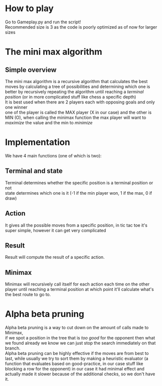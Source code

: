 # How to play
Go to Gameplay.py and run the script! <br>
Recommended size is 3 as the code is poorly optimized as of now for larger sizes
# The mini max algorithm
## Simple overview
The mini max algorithm is a recursive algorithm that calculates the best moves by calculating a tree of possibilities and determining which one is better by recursively repeating the algorithm until reaching a *terminal position* (or in more complicated stuff like chess a specific depth)
<br> It is best used when there are 2 players each with opposing goals and only one winner <br>
one of the player is called the MAX player (X in our case) and the other is MIN (O), when calling the minimax function the max player will want to *maximize* the value and the min to *minimize*
# Implementation
We have 4 main functions (one of which is two):
## Terminal and state
Terminal determines whether the specific position is a terminal position or not <br>
state determines which one is it (-1 if the min player won, 1 if the max, 0 if draw)
## Action
It gives all the possible moves from a specific position, in tic tac toe it's super simple, however it can get very complicated
## Result
Result will compute the result of a specific action.
## Minimax
Minimax will recursively call itself for each action each time on the other player until reaching a terminal position at which point it'll calculate what's the best route to go to.

# Alpha beta pruning
Alpha beta pruning is a way to cut down on the amount of calls made to Minimax, <br>
if we spot a position in the tree that is *too good* for the opponent then what we found already we know we can just stop the search immediately on that branch. <br>
Alpha beta pruning can be highly effective if the moves are from best to last, while usually we try to sort them by making a heuristic evaluator (a function that evaluates based on good-practice, in our case stuff like blocking a row for the opponent) in our case it had minimal effect and actually made it slower because of the additional checks, so we don't have it.
